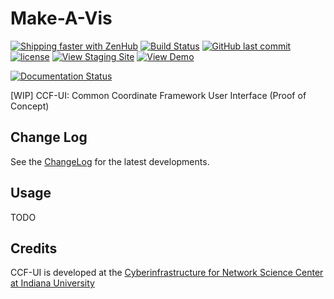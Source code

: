 # Make-A-Vis

[![Shipping faster with ZenHub](https://img.shields.io/badge/Shipping_faster_with-ZenHub-5e60ba.svg?style=flat-square)](https://app.zenhub.com/workspaces/ccf-ui-5c99227a534e090001490e16/boards?repos=177587654&showPipelineDescriptions=false)
[![Build Status](https://travis-ci.com/cns-iu/make-a-vis.svg?branch=master)](https://travis-ci.com/hubmapconsortium/ccf-ui)
[![GitHub last commit](https://img.shields.io/github/last-commit/hubmapconsortium/ccf-ui/master.svg)](https://github.com/hubmapconsortium/ccf-ui/commits/master)
[![license](https://img.shields.io/github/license/mashape/apistatus.svg)](LICENSE)
[![View Staging Site](https://img.shields.io/badge/staging-online-brightgreen.svg)](https://ccf-ui.netlify.com/)
[![View Demo](https://img.shields.io/badge/demo-offline-red.svg)]()

[![Documentation Status](https://ccf-ui.netlify.com/docs/images/coverage-badge-documentation.svg)]()

[WIP] CCF-UI: Common Coordinate Framework User Interface (Proof of Concept)

## Change Log

See the [ChangeLog](CHANGELOG.md) for the latest developments.

## Usage

TODO

## Credits

CCF-UI is developed at the [Cyberinfrastructure for Network Science Center at Indiana University](http://cns.iu.edu/)
